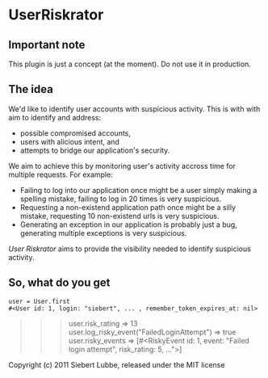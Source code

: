 UserRiskrator
=============

Important note
--------------

This plugin is just a concept (at the moment). Do not use it in production.


The idea
--------

We'd like to identify user accounts with suspicious activity. This is with with
aim to identify and address:

 * possible compromised accounts,
 * users with alicious intent, and
 * attempts to bridge our application's security.

We aim to achieve this by monitoring user's activity accross time for multiple
requests. For example:

 * Failing to log into our application once might be a user simply
making a spelling mistake, failing to log in 20 times is very suspicious.
 * Requesting a non-existend application path once might be a silly mistake,
requesting 10 non-existend urls is very suspicious.
 * Generating an exception in our application is probably just a bug, generating
multiple exceptions is very suspicious.

*User Riskrator* aims to provide the visibility needed to identify suspicious
activity.


So, what do you get
-------------------

    user = User.first
    #<User id: 1, login: "siebert", ... , remember_token_expires_at: nil>

 > >> user.risk_rating
 > => 13
 > >> user.log_risky_event("FailedLoginAttempt")
 > => true
 > >> user.risky_events
 > => [#<RiskyEvent id: 1, event: "Failed login attempt", risk_rating: 5, ...">]



Copyright (c) 2011 Siebert Lubbe, released under the MIT license

